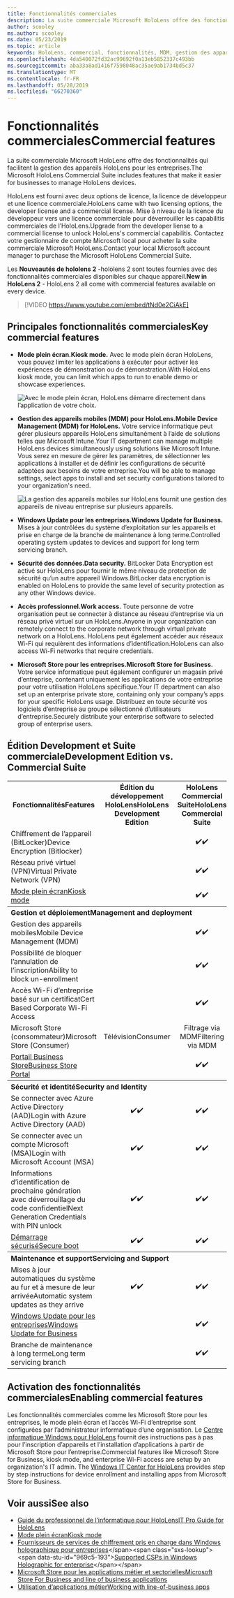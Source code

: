 ```yaml
---
title: Fonctionnalités commerciales
description: La suite commerciale Microsoft HoloLens offre des fonctionnalités qui facilitent la gestion des appareils HoloLens pour les entreprises.  HoloLens 2 est l’équipement avec les fonctionnalités commerciales par défaut.
author: scooley
ms.author: scooley
ms.date: 05/23/2019
ms.topic: article
keywords: HoloLens, commercial, fonctionnalités, MDM, gestion des appareils mobiles, mode plein écran
ms.openlocfilehash: 4da540072fd32ac99692f0a13eb5852337c493bb
ms.sourcegitcommit: aba33a8ad1416f7598048ac35ae9ab1734bd5c37
ms.translationtype: MT
ms.contentlocale: fr-FR
ms.lasthandoff: 05/28/2019
ms.locfileid: "66270360"
---
```

# <a name="commercial-features"></a><span data-ttu-id="969c5-105">Fonctionnalités commerciales</span><span class="sxs-lookup"><span data-stu-id="969c5-105">Commercial features</span></span>

<span data-ttu-id="969c5-106">La suite commerciale Microsoft HoloLens offre des fonctionnalités qui facilitent la gestion des appareils HoloLens pour les entreprises.</span><span class="sxs-lookup"><span data-stu-id="969c5-106">The Microsoft HoloLens Commercial Suite includes features that make it easier for businesses to manage HoloLens devices.</span></span>

<span data-ttu-id="969c5-107">HoloLens est fourni avec deux options de licence, la licence de développeur et une licence commerciale.</span><span class="sxs-lookup"><span data-stu-id="969c5-107">HoloLens came with two licensing options, the developer license and a commercial license.</span></span>  <span data-ttu-id="969c5-108">Mise à niveau de la licence du développeur vers une licence commerciale pour déverrouiller les capabilitis commerciales de l’HoloLens.</span><span class="sxs-lookup"><span data-stu-id="969c5-108">Upgrade from the developer liense to a commercial license to unlock HoloLens's commercial capabilitis.</span></span>  <span data-ttu-id="969c5-109">Contactez votre gestionnaire de compte Microsoft local pour acheter la suite commerciale Microsoft HoloLens.</span><span class="sxs-lookup"><span data-stu-id="969c5-109">Contact your local Microsoft account manager to purchase the Microsoft HoloLens Commercial Suite.</span></span>

<span data-ttu-id="969c5-110">Les **Nouveautés de hololens 2** -hololens 2 sont toutes fournies avec des fonctionnalités commerciales disponibles sur chaque appareil.</span><span class="sxs-lookup"><span data-stu-id="969c5-110">**New in HoloLens 2** - HoloLens 2 all come with commercial features available on every device.</span></span>

>[!VIDEO https://www.youtube.com/embed/tNd0e2CiAkE]

## <a name="key-commercial-features"></a><span data-ttu-id="969c5-111">Principales fonctionnalités commerciales</span><span class="sxs-lookup"><span data-stu-id="969c5-111">Key commercial features</span></span>

* <span data-ttu-id="969c5-112">**Mode plein écran.**</span><span class="sxs-lookup"><span data-stu-id="969c5-112">**Kiosk mode.**</span></span> <span data-ttu-id="969c5-113">Avec le mode plein écran HoloLens, vous pouvez limiter les applications à exécuter pour activer les expériences de démonstration ou de démonstration.</span><span class="sxs-lookup"><span data-stu-id="969c5-113">With HoloLens kiosk mode, you can limit which apps to run to enable demo or showcase experiences.</span></span>

  ![Avec le mode plein écran, HoloLens démarre directement dans l’application de votre choix.](images/201608-kioskmode-400px.png)

* <span data-ttu-id="969c5-115">**Gestion des appareils mobiles (MDM) pour HoloLens.**</span><span class="sxs-lookup"><span data-stu-id="969c5-115">**Mobile Device Management (MDM) for HoloLens.**</span></span> <span data-ttu-id="969c5-116">Votre service informatique peut gérer plusieurs appareils HoloLens simultanément à l’aide de solutions telles que Microsoft Intune.</span><span class="sxs-lookup"><span data-stu-id="969c5-116">Your IT department can manage multiple HoloLens devices simultaneously using solutions like Microsoft Intune.</span></span> <span data-ttu-id="969c5-117">Vous serez en mesure de gérer les paramètres, de sélectionner les applications à installer et de définir les configurations de sécurité adaptées aux besoins de votre entreprise.</span><span class="sxs-lookup"><span data-stu-id="969c5-117">You will be able to manage settings, select apps to install and set security configurations tailored to your organization's need.</span></span>

  ![La gestion des appareils mobiles sur HoloLens fournit une gestion des appareils de niveau entreprise sur plusieurs appareils.](images/201608-enterprisemanagement-400px.png)
   
* <span data-ttu-id="969c5-119">**Windows Update pour les entreprises.**</span><span class="sxs-lookup"><span data-stu-id="969c5-119">**Windows Update for Business.**</span></span> <span data-ttu-id="969c5-120">Mises à jour contrôlées du système d’exploitation sur les appareils et prise en charge de la branche de maintenance à long terme.</span><span class="sxs-lookup"><span data-stu-id="969c5-120">Controlled operating system updates to devices and support for long term servicing branch.</span></span>
* <span data-ttu-id="969c5-121">**Sécurité des données.**</span><span class="sxs-lookup"><span data-stu-id="969c5-121">**Data security.**</span></span> <span data-ttu-id="969c5-122">BitLocker Data Encryption est activé sur HoloLens pour fournir le même niveau de protection de sécurité qu’un autre appareil Windows.</span><span class="sxs-lookup"><span data-stu-id="969c5-122">BitLocker data encryption is enabled on HoloLens to provide the same level of security protection as any other Windows device.</span></span>
* <span data-ttu-id="969c5-123">**Accès professionnel.**</span><span class="sxs-lookup"><span data-stu-id="969c5-123">**Work access.**</span></span> <span data-ttu-id="969c5-124">Toute personne de votre organisation peut se connecter à distance au réseau d’entreprise via un réseau privé virtuel sur un HoloLens.</span><span class="sxs-lookup"><span data-stu-id="969c5-124">Anyone in your organization can remotely connect to the corporate network through virtual private network on a HoloLens.</span></span> <span data-ttu-id="969c5-125">HoloLens peut également accéder aux réseaux Wi-Fi qui requièrent des informations d’identification.</span><span class="sxs-lookup"><span data-stu-id="969c5-125">HoloLens can also access Wi-Fi networks that require credentials.</span></span>
* <span data-ttu-id="969c5-126">**Microsoft Store pour les entreprises.**</span><span class="sxs-lookup"><span data-stu-id="969c5-126">**Microsoft Store for Business.**</span></span> <span data-ttu-id="969c5-127">Votre service informatique peut également configurer un magasin privé d’entreprise, contenant uniquement les applications de votre entreprise pour votre utilisation HoloLens spécifique.</span><span class="sxs-lookup"><span data-stu-id="969c5-127">Your IT department can also set up an enterprise private store, containing only your company’s apps for your specific HoloLens usage.</span></span> <span data-ttu-id="969c5-128">Distribuez en toute sécurité vos logiciels d’entreprise au groupe sélectionné d’utilisateurs d’entreprise.</span><span class="sxs-lookup"><span data-stu-id="969c5-128">Securely distribute your enterprise software to selected group of enterprise users.</span></span>

## <a name="development-edition-vs-commercial-suite"></a><span data-ttu-id="969c5-129">Édition Development et Suite commerciale</span><span class="sxs-lookup"><span data-stu-id="969c5-129">Development Edition vs. Commercial Suite</span></span>

<table>
<tr>
<th><span data-ttu-id="969c5-130">Fonctionnalités</span><span class="sxs-lookup"><span data-stu-id="969c5-130">Features</span></span></th><th><span data-ttu-id="969c5-131">Édition du développement HoloLens</span><span class="sxs-lookup"><span data-stu-id="969c5-131">HoloLens Development Edition</span></span></th><th><span data-ttu-id="969c5-132">HoloLens Commercial Suite</span><span class="sxs-lookup"><span data-stu-id="969c5-132">HoloLens Commercial Suite</span></span></th><th><span data-ttu-id="969c5-133">HoloLens 2</span><span class="sxs-lookup"><span data-stu-id="969c5-133">HoloLens 2</span></span></th>
</tr><tr>
<td><span data-ttu-id="969c5-134">Chiffrement de l’appareil (BitLocker)</span><span class="sxs-lookup"><span data-stu-id="969c5-134">Device Encryption (Bitlocker)</span></span></td><td></td><td style="text-align: center;"><span data-ttu-id="969c5-135">✔️</span><span class="sxs-lookup"><span data-stu-id="969c5-135">✔️</span></span></td><td style="text-align: center;"><span data-ttu-id="969c5-136">✔️</span><span class="sxs-lookup"><span data-stu-id="969c5-136">✔️</span></span></td>
</tr><tr>
<td><span data-ttu-id="969c5-137">Réseau privé virtuel (VPN)</span><span class="sxs-lookup"><span data-stu-id="969c5-137">Virtual Private Network (VPN)</span></span></td><td></td><td style="text-align: center;"><span data-ttu-id="969c5-138">✔️</span><span class="sxs-lookup"><span data-stu-id="969c5-138">✔️</span></span></td><td style="text-align: center;"><span data-ttu-id="969c5-139">✔️</span><span class="sxs-lookup"><span data-stu-id="969c5-139">✔️</span></span></td>
</tr><tr>
<td><span data-ttu-id="969c5-140"><a href="using-the-windows-device-portal.md#kiosk-mode">Mode plein écran</a></span><span class="sxs-lookup"><span data-stu-id="969c5-140"><a href="using-the-windows-device-portal.md#kiosk-mode">Kiosk mode</a></span></span></td><td></td><td style="text-align: center;"><span data-ttu-id="969c5-141">✔️</span><span class="sxs-lookup"><span data-stu-id="969c5-141">✔️</span></span></td><td style="text-align: center;"><span data-ttu-id="969c5-142">✔️</span><span class="sxs-lookup"><span data-stu-id="969c5-142">✔️</span></span></td>
</tr><tr>
<th colspan="3" style="text-align: left;"> <span data-ttu-id="969c5-143">Gestion et déploiement</span><span class="sxs-lookup"><span data-stu-id="969c5-143">Management and deployment</span></span></th>
</tr><tr>
<td><span data-ttu-id="969c5-144">Gestion des appareils mobiles</span><span class="sxs-lookup"><span data-stu-id="969c5-144">Mobile Device Management (MDM)</span></span></td><td style="text-align: center;"></td><td style="text-align: center;"><span data-ttu-id="969c5-145">✔️</span><span class="sxs-lookup"><span data-stu-id="969c5-145">✔️</span></span></td><td style="text-align: center;"><span data-ttu-id="969c5-146">✔️</span><span class="sxs-lookup"><span data-stu-id="969c5-146">✔️</span></span></td>
</tr><tr>
<td><span data-ttu-id="969c5-147">Possibilité de bloquer l’annulation de l’inscription</span><span class="sxs-lookup"><span data-stu-id="969c5-147">Ability to block un-enrollment</span></span></td><td></td><td style="text-align: center;"><span data-ttu-id="969c5-148">✔️</span><span class="sxs-lookup"><span data-stu-id="969c5-148">✔️</span></span></td><td style="text-align: center;"><span data-ttu-id="969c5-149">✔️</span><span class="sxs-lookup"><span data-stu-id="969c5-149">✔️</span></span></td>
</tr><tr>
<td><span data-ttu-id="969c5-150">Accès Wi-Fi d’entreprise basé sur un certificat</span><span class="sxs-lookup"><span data-stu-id="969c5-150">Cert Based Corporate Wi-Fi Access</span></span></td><td></td><td style="text-align: center;"><span data-ttu-id="969c5-151">✔️</span><span class="sxs-lookup"><span data-stu-id="969c5-151">✔️</span></span></td><td style="text-align: center;"><span data-ttu-id="969c5-152">✔️</span><span class="sxs-lookup"><span data-stu-id="969c5-152">✔️</span></span></td>
</tr><tr>
<td><span data-ttu-id="969c5-153">Microsoft Store (consommateur)</span><span class="sxs-lookup"><span data-stu-id="969c5-153">Microsoft Store (Consumer)</span></span></td><td style="text-align: center;"><span data-ttu-id="969c5-154">Télévision</span><span class="sxs-lookup"><span data-stu-id="969c5-154">Consumer</span></span></td><td style="text-align: center;"><span data-ttu-id="969c5-155">Filtrage via MDM</span><span class="sxs-lookup"><span data-stu-id="969c5-155">Filtering via MDM</span></span></td><td style="text-align: center;"><span data-ttu-id="969c5-156">Filtrage via MDM</span><span class="sxs-lookup"><span data-stu-id="969c5-156">Filtering via MDM</span></span></td>
</tr><tr>
<td><span data-ttu-id="969c5-157"><a href="https://technet.microsoft.com/itpro/windows/manage/working-with-line-of-business-apps">Portail Business Store</a></span><span class="sxs-lookup"><span data-stu-id="969c5-157"><a href="https://technet.microsoft.com/itpro/windows/manage/working-with-line-of-business-apps">Business Store Portal</a></span></span></td><td></td><td style="text-align: center;"><span data-ttu-id="969c5-158">✔️</span><span class="sxs-lookup"><span data-stu-id="969c5-158">✔️</span></span></td><td style="text-align: center;"><span data-ttu-id="969c5-159">✔️</span><span class="sxs-lookup"><span data-stu-id="969c5-159">✔️</span></span></td>
</tr><tr>
<th colspan="3" style="text-align: left;"> <span data-ttu-id="969c5-160">Sécurité et identité</span><span class="sxs-lookup"><span data-stu-id="969c5-160">Security and Identity</span></span></th>
</tr><tr>
<td><span data-ttu-id="969c5-161">Se connecter avec Azure Active Directory (AAD)</span><span class="sxs-lookup"><span data-stu-id="969c5-161">Login with Azure Active Directory (AAD)</span></span></td><td style="text-align: center;"><span data-ttu-id="969c5-162">✔️</span><span class="sxs-lookup"><span data-stu-id="969c5-162">✔️</span></span></td><td style="text-align: center;"><span data-ttu-id="969c5-163">✔️</span><span class="sxs-lookup"><span data-stu-id="969c5-163">✔️</span></span></td><td style="text-align: center;"><span data-ttu-id="969c5-164">✔️</span><span class="sxs-lookup"><span data-stu-id="969c5-164">✔️</span></span></td>
</tr><tr>
<td><span data-ttu-id="969c5-165">Se connecter avec un compte Microsoft (MSA)</span><span class="sxs-lookup"><span data-stu-id="969c5-165">Login with Microsoft Account (MSA)</span></span></td><td style="text-align: center;"><span data-ttu-id="969c5-166">✔️</span><span class="sxs-lookup"><span data-stu-id="969c5-166">✔️</span></span></td><td style="text-align: center;"><span data-ttu-id="969c5-167">✔️</span><span class="sxs-lookup"><span data-stu-id="969c5-167">✔️</span></span></td><td style="text-align: center;"><span data-ttu-id="969c5-168">✔️</span><span class="sxs-lookup"><span data-stu-id="969c5-168">✔️</span></span></td>
</tr><tr>
<td><span data-ttu-id="969c5-169">Informations d’identification de prochaine génération avec déverrouillage du code confidentiel</span><span class="sxs-lookup"><span data-stu-id="969c5-169">Next Generation Credentials with PIN unlock</span></span></td><td style="text-align: center;"><span data-ttu-id="969c5-170">✔️</span><span class="sxs-lookup"><span data-stu-id="969c5-170">✔️</span></span></td><td style="text-align: center;"><span data-ttu-id="969c5-171">✔️</span><span class="sxs-lookup"><span data-stu-id="969c5-171">✔️</span></span></td><td style="text-align: center;"><span data-ttu-id="969c5-172">✔️</span><span class="sxs-lookup"><span data-stu-id="969c5-172">✔️</span></span></td>
</tr><tr>
<td><span data-ttu-id="969c5-173"><a href="https://msdn.microsoft.com/windows/hardware/commercialize/manufacture/desktop/secure-boot-overview">Démarrage sécurisé</a></span><span class="sxs-lookup"><span data-stu-id="969c5-173"><a href="https://msdn.microsoft.com/windows/hardware/commercialize/manufacture/desktop/secure-boot-overview">Secure boot</a></span></span></td><td style="text-align: center;"><span data-ttu-id="969c5-174">✔️</span><span class="sxs-lookup"><span data-stu-id="969c5-174">✔️</span></span></td><td style="text-align: center;"><span data-ttu-id="969c5-175">✔️</span><span class="sxs-lookup"><span data-stu-id="969c5-175">✔️</span></span></td><td style="text-align: center;"><span data-ttu-id="969c5-176">✔️</span><span class="sxs-lookup"><span data-stu-id="969c5-176">✔️</span></span></td>
</tr><tr>
<th colspan="3" style="text-align: left;"> <span data-ttu-id="969c5-177">Maintenance et support</span><span class="sxs-lookup"><span data-stu-id="969c5-177">Servicing and Support</span></span></th>
</tr><tr>
<td><span data-ttu-id="969c5-178">Mises à jour automatiques du système au fur et à mesure de leur arrivée</span><span class="sxs-lookup"><span data-stu-id="969c5-178">Automatic system updates as they arrive</span></span></td><td style="text-align: center;"><span data-ttu-id="969c5-179">✔️</span><span class="sxs-lookup"><span data-stu-id="969c5-179">✔️</span></span></td><td style="text-align: center;"><span data-ttu-id="969c5-180">✔️</span><span class="sxs-lookup"><span data-stu-id="969c5-180">✔️</span></span></td><td style="text-align: center;"><span data-ttu-id="969c5-181">✔️</span><span class="sxs-lookup"><span data-stu-id="969c5-181">✔️</span></span></td>
</tr><tr>
<td><span data-ttu-id="969c5-182"><a href="https://technet.microsoft.com/itpro/windows/plan/windows-update-for-business">Windows Update pour les entreprises</a></span><span class="sxs-lookup"><span data-stu-id="969c5-182"><a href="https://technet.microsoft.com/itpro/windows/plan/windows-update-for-business">Windows Update for Business</a></span></span></td><td></td><td style="text-align: center;"><span data-ttu-id="969c5-183">✔️</span><span class="sxs-lookup"><span data-stu-id="969c5-183">✔️</span></span></td><td style="text-align: center;"><span data-ttu-id="969c5-184">✔️</span><span class="sxs-lookup"><span data-stu-id="969c5-184">✔️</span></span></td>
</tr><tr>
<td><span data-ttu-id="969c5-185">Branche de maintenance à long terme</span><span class="sxs-lookup"><span data-stu-id="969c5-185">Long term servicing branch</span></span></td><td></td><td style="text-align: center;"><span data-ttu-id="969c5-186">✔️</span><span class="sxs-lookup"><span data-stu-id="969c5-186">✔️</span></span></td><td style="text-align: center;"><span data-ttu-id="969c5-187">✔️</span><span class="sxs-lookup"><span data-stu-id="969c5-187">✔️</span></span></td>
</tr>
</table>



## <a name="enabling-commercial-features"></a><span data-ttu-id="969c5-188">Activation des fonctionnalités commerciales</span><span class="sxs-lookup"><span data-stu-id="969c5-188">Enabling commercial features</span></span>

<span data-ttu-id="969c5-189">Les fonctionnalités commerciales comme les Microsoft Store pour les entreprises, le mode plein écran et l’accès Wi-Fi d’entreprise sont configurées par l’administrateur informatique d’une organisation. Le [Centre informatique Windows pour HoloLens](https://docs.microsoft.com/hololens) fournit des instructions pas à pas pour l’inscription d’appareils et l’installation d’applications à partir de Microsoft Store pour l’entreprise.</span><span class="sxs-lookup"><span data-stu-id="969c5-189">Commercial features like Microsoft Store for Business, kiosk mode, and enterprise Wi-Fi access are setup by an organization's IT admin. The [Windows IT Center for HoloLens](https://docs.microsoft.com/hololens) provides step by step instructions for device enrollment and installing apps from Microsoft Store for Business.</span></span>

## <a name="see-also"></a><span data-ttu-id="969c5-190">Voir aussi</span><span class="sxs-lookup"><span data-stu-id="969c5-190">See also</span></span>
* [<span data-ttu-id="969c5-191">Guide du professionnel de l’informatique pour HoloLens</span><span class="sxs-lookup"><span data-stu-id="969c5-191">IT Pro Guide for HoloLens</span></span>](https://technet.microsoft.com/itpro/hololens/index)
* [<span data-ttu-id="969c5-192">Mode plein écran</span><span class="sxs-lookup"><span data-stu-id="969c5-192">Kiosk mode</span></span>](using-the-windows-device-portal.md#kiosk-mode)
* <span data-ttu-id="969c5-193">[Fournisseurs de services de chiffrement pris en charge dans Windows holographique pour entreprises](https://msdn.microsoft.com/library/windows/hardware/dn920025(v=vs.85).aspx#HoloLens)</span><span class="sxs-lookup"><span data-stu-id="969c5-193">[Supported CSPs in Windows Holographic for enterprise](https://msdn.microsoft.com/library/windows/hardware/dn920025(v=vs.85).aspx#HoloLens)</span></span>
* [<span data-ttu-id="969c5-194">Microsoft Store pour les applications métier et sectorielles</span><span class="sxs-lookup"><span data-stu-id="969c5-194">Microsoft Store For Business and line of business applications</span></span>](https://blogs.technet.microsoft.com/sbucci/2016/04/13/windows-store-for-business-and-line-of-business-applications/)
* [<span data-ttu-id="969c5-195">Utilisation d’applications métier</span><span class="sxs-lookup"><span data-stu-id="969c5-195">Working with line-of-business apps</span></span>](https://technet.microsoft.com/itpro/windows/manage/working-with-line-of-business-apps)
